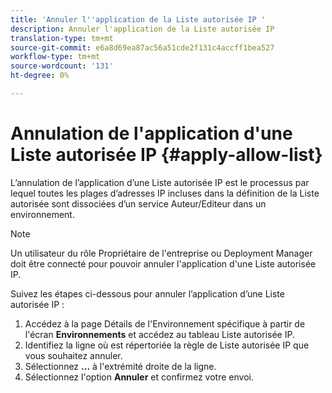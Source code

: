 ```yaml
---
title: 'Annuler l''application de la Liste autorisée IP '
description: Annuler l'application de la Liste autorisée IP
translation-type: tm+mt
source-git-commit: e6a8d69ea87ac56a51cde2f131c4accff1bea527
workflow-type: tm+mt
source-wordcount: '131'
ht-degree: 0%

---
```



# Annulation de l&#39;application d&#39;une Liste autorisée IP {#apply-allow-list}

L’annulation de l’application d’une Liste autorisée IP est le processus par lequel toutes les plages d’adresses IP incluses dans la définition de la Liste autorisée sont dissociées d’un service Auteur/Editeur dans un environnement.

>[!NOTE]
>Un utilisateur du rôle Propriétaire de l&#39;entreprise ou Deployment Manager doit être connecté pour pouvoir annuler l&#39;application d&#39;une Liste autorisée IP.

Suivez les étapes ci-dessous pour annuler l’application d’une Liste autorisée IP :

1. Accédez à la page Détails de l&#39;Environnement spécifique à partir de l&#39;écran **Environnements** et accédez au tableau Liste autorisée IP.
1. Identifiez la ligne où est répertoriée la règle de Liste autorisée IP que vous souhaitez annuler.
1. Sélectionnez **...** à l&#39;extrémité droite de la ligne.
1. Sélectionnez l&#39;option **Annuler** et confirmez votre envoi.
